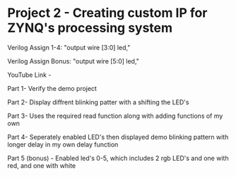 # Project 2 - Creating custom IP for ZYNQ's processing system

Verilog Assign 1-4: "output wire [3:0] led,"

Verilog Assign Bonus: "output wire [5:0] led,"

YouTube Link - 

Part 1- Verify the demo project

Part 2- Display diffrent blinking patter with a shifting the LED's

Part 3- Uses the required read function along with adding functions of my own

Part 4- Seperately enabled LED's then displayed demo blinking pattern with longer delay in my own delay function

Part 5 (bonus) - Enabled led's 0-5, which includes 2 rgb LED's and one with red, and one with white
